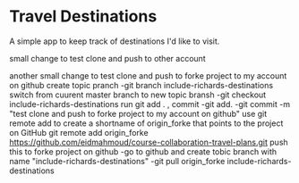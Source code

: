 # Travel Destinations

A simple app to keep track of destinations I'd like to visit.

small change to test clone and push to other account

another small change to test clone and push to forke project to my account on github
	create topic pranch
		-git branch include-richards-destinations
	switch from cuurent master branch to new topic bransh
		-git checkout include-richards-destinations
	run git add . , commit 
		-git add.
		-git commit -m "test clone and push to forke project to my account on github"
	use git remote add to create a shortname of origin_forke that points to the project on GitHub
		 git remote add origin_forke https://github.com/eidmahmoud/course-collaboration-travel-plans.git
    push this to forke project on github
		-go to github and create tobic branch with name "include-richards-destinations"
		-git pull origin_forke include-richards-destinations